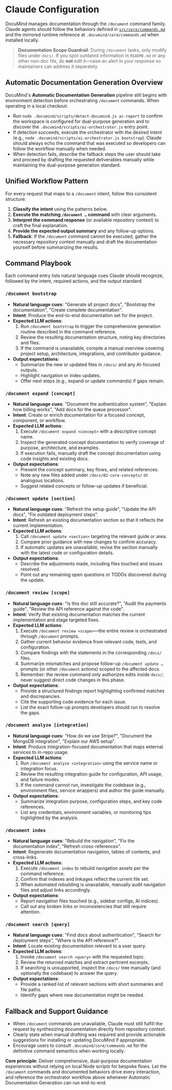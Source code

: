 # Claude Configuration

DocuMind manages documentation through the `/document` command family. Claude agents should follow the behaviors defined in [`src/core/commands.md`](../../core/commands.md) and the mirrored runtime reference at `.documind/core/commands.md` when installed locally.

> **Documentation Scope Guardrail**: During `/document` tasks, only modify files under `docs/`. If you spot outdated information in `README.md` or any other non-doc file, do **not** edit it—raise an alert in your response so maintainers can address it separately.

## Automatic Documentation Generation Overview

DocuMind's **Automatic Documentation Generation** pipeline still begins with environment detection before orchestrating `/document` commands. When operating in a local checkout:

- Run `node .documind/scripts/detect-documind.js ai-report` to confirm the workspace is configured for dual-purpose generation and to discover the `.documind/scripts/ai-orchestrator.js` entry point.
- If detection succeeds, execute the orchestrator with the desired intent (e.g., `node .documind/scripts/ai-orchestrator.js bootstrap`). Claude should always echo the command that was executed so developers can follow the workflow manually when needed.
- When detection fails, describe the fallback steps the user should take and proceed by drafting the requested deliverables manually while maintaining the dual-purpose generation standard.

## Unified Workflow Pattern
For every request that maps to a `/document` intent, follow this consistent structure:
1. **Classify the intent** using the patterns below.
2. **Execute the matching `/document …` command** with clear arguments.
3. **Interpret the command response** (or available repository context) to craft the final explanation.
4. **Provide the expected output summary** and any follow-up options.
5. **Fallback**: If the `/document` command cannot be executed, gather the necessary repository context manually and draft the documentation yourself before summarizing the results.

## Command Playbook
Each command entry lists natural language cues Claude should recognize, followed by the intent, required actions, and the output standard.

### `/document bootstrap`
- **Natural language cues**: "Generate all project docs", "Bootstrap the documentation", "Create complete documentation".
- **Intent**: Produce the end-to-end documentation set for the project.
- **Expected LLM actions**:
  1. Run `/document bootstrap` to trigger the comprehensive generation routine described in the command reference.
  2. Review the resulting documentation structure, noting key directories and files.
  3. If the command is unavailable, compile a manual overview covering project setup, architecture, integrations, and contributor guidance.
- **Output expectations**:
  - Summarize the new or updated files in `/docs/` and any AI-focused outputs.
  - Highlight navigation or index updates.
  - Offer next steps (e.g., expand or update commands) if gaps remain.

### `/document expand [concept]`
- **Natural language cues**: "Document the authentication system", "Explain how billing works", "Add docs for the queue processor".
- **Intent**: Create or enrich documentation for a focused concept, component, or workflow.
- **Expected LLM actions**:
  1. Execute `/document expand <concept>` with a descriptive concept name.
  2. Inspect the generated concept documentation to verify coverage of purpose, architecture, and examples.
  3. If execution fails, manually draft the concept documentation using code insights and existing docs.
- **Output expectations**:
  - Present the concept summary, key flows, and related references.
  - Note any new files added under `/docs/02-core-concepts/` or analogous locations.
  - Suggest related concepts or follow-up updates if beneficial.

### `/document update [section]`
- **Natural language cues**: "Refresh the setup guide", "Update the API docs", "Fix outdated deployment steps".
- **Intent**: Refresh an existing documentation section so that it reflects the current implementation.
- **Expected LLM actions**:
  1. Call `/document update <section>` targeting the relevant guide or area.
  2. Compare prior guidance with new changes to confirm accuracy.
  3. If automatic updates are unavailable, revise the section manually with the latest code or configuration details.
- **Output expectations**:
  - Describe the adjustments made, including files touched and issues resolved.
  - Point out any remaining open questions or TODOs discovered during the update.

### `/document review [scope]`
- **Natural language cues**: "Is this doc still accurate?", "Audit the payments guide", "Review the API reference against the code".
- **Intent**: Verify that existing documentation matches the current implementation and stage targeted fixes.
- **Expected LLM actions**:
  1. Execute `/document review <scope>`—the entire review is orchestrated through `/document` prompts.
  2. Gather current behavior evidence from relevant code, tests, and configuration.
  3. Compare findings with the statements in the corresponding `/docs/` files.
  4. Summarize mismatches and propose follow-up `/document update …` prompts (or other `/document` actions) scoped to the affected docs.
  5. Remember: the review command only authorizes edits inside `docs/`; never suggest direct code changes in this phase.
- **Output expectations**:
  - Provide a structured findings report highlighting confirmed matches and discrepancies.
  - Cite the supporting code evidence for each issue.
  - List the exact follow-up prompts developers should run to resolve the gaps.

### `/document analyze [integration]`
- **Natural language cues**: "How do we use Stripe?", "Document the MongoDB integration", "Explain our AWS setup".
- **Intent**: Produce integration-focused documentation that maps external services to in-repo usage.
- **Expected LLM actions**:
  1. Run `/document analyze <integration>` using the service name or integration focus.
  2. Review the resulting integration guide for configuration, API usage, and failure modes.
  3. If the command cannot run, investigate the codebase (e.g., environment files, service wrappers) and author the guide manually.
- **Output expectations**:
  - Summarize integration purpose, configuration steps, and key code references.
  - List any credentials, environment variables, or monitoring tips highlighted by the analysis.

### `/document index`
- **Natural language cues**: "Rebuild the navigation", "Fix the documentation index", "Refresh cross-references".
- **Intent**: Regenerate documentation navigation, tables of contents, and cross-links.
- **Expected LLM actions**:
  1. Execute `/document index` to rebuild navigation assets per the command reference.
  2. Confirm that indexes and linkages reflect the current file set.
  3. When automated rebuilding is unavailable, manually audit navigation files and adjust links accordingly.
- **Output expectations**:
  - Report navigation files touched (e.g., sidebar configs, AI indices).
  - Call out any broken links or inconsistencies that still require attention.

### `/document search [query]`
- **Natural language cues**: "Find docs about authentication", "Search for deployment steps", "Where is the API reference?".
- **Intent**: Locate existing documentation relevant to a user query.
- **Expected LLM actions**:
  1. Invoke `/document search <query>` with the requested topic.
  2. Review the returned matches and extract pertinent excerpts.
  3. If searching is unsupported, inspect the `/docs/` tree manually (and optionally the codebase) to answer the query.
- **Output expectations**:
  - Provide a ranked list of relevant sections with short summaries and file paths.
  - Identify gaps where new documentation might be needed.

## Fallback and Support Guidance
- When `/document` commands are unavailable, Claude must still fulfill the request by synthesizing documentation directly from repository context.
- Clearly state when manual drafting was required and provide actionable suggestions for installing or updating DocuMind if appropriate.
- Encourage users to consult `.documind/core/commands.md` for the definitive command semantics when working locally.

**Core principle**: Deliver comprehensive, dual-purpose documentation experiences without relying on local Node scripts for bespoke flows. Let the `/document` commands and documented behaviors drive every interaction, and reference the orchestrator workflow above whenever Automatic Documentation Generation can run end-to-end.
